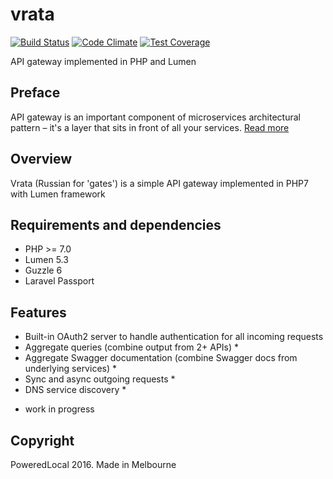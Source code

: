 # vrata
[![Build Status](https://travis-ci.org/PoweredLocal/vrata.svg)](https://travis-ci.org/PoweredLocal/vrata)
[![Code Climate](https://codeclimate.com/github/PoweredLocal/vrata/badges/gpa.svg)](https://codeclimate.com/github/PoweredLocal/vrata)
[![Test Coverage](https://codeclimate.com/github/PoweredLocal/vrata/badges/coverage.svg)](https://codeclimate.com/github/PoweredLocal/vrata/coverage)

API gateway implemented in PHP and Lumen

## Preface

API gateway is an important component of microservices architectural pattern – it's a layer that sits in front of all your services. [Read more](http://microservices.io/patterns/apigateway.html)

## Overview

Vrata (Russian for 'gates') is a simple API gateway implemented in PHP7 with Lumen framework

## Requirements and dependencies

- PHP >= 7.0
- Lumen 5.3
- Guzzle 6
- Laravel Passport

## Features

- Built-in OAuth2 server to handle authentication for all incoming requests
- Aggregate queries (combine output from 2+ APIs) *
- Aggregate Swagger documentation (combine Swagger docs from underlying services) *
- Sync and async outgoing requests *
- DNS service discovery *

* work in progress

## Copyright

PoweredLocal 2016. Made in Melbourne
